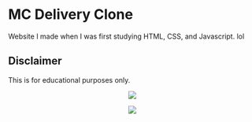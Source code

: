 # MC Delivery Clone

Website I made when I was first studying HTML, CSS, and Javascript. lol

## Disclaimer

This is for educational purposes only.

<p align="center">
  <img src="https://user-images.githubusercontent.com/76220140/115655103-21431180-a365-11eb-9d58-01e8a533c710.gif" />
</p>

<p align="center">
  <img src="https://user-images.githubusercontent.com/76220140/115655105-22743e80-a365-11eb-9b32-1ad4638878de.gif" />
</p